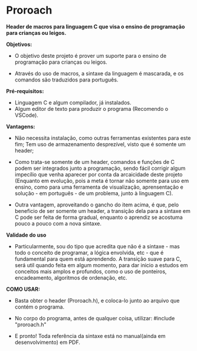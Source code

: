 # Proroach
**Header de macros para linguagem C que visa o ensino de programação para crianças ou leigos.**

  **Objetivos:**

  - O objetivo deste projeto é prover um suporte para o ensino de programação para crianças ou leigos.
  
  - Através do uso de macros, a sintaxe da linguagem é mascarada, e os comandos são traduzidos para português.
  
  **Pré-requisitos:**
  
  - Linguagem C e algum compilador, já instalados.
  - Algum editor de texto para produzir o programa (Recomendo o VSCode).
  
  **Vantagens:**
  
  - Não necessita instalação, como outras ferramentas existentes para este fim; Tem uso de armazenamento desprezível, visto que é somente um header;
  
  - Como trata-se somente de um header, comandos e funções de C podem ser integrados junto a programação, sendo fácil corrigir algum impecílio que venha aparecer por conta da arcaicidade deste projeto (Enquanto em evolução, pois a meta é tornar não somente para uso em ensino, como para uma ferramenta de visualização, aprensentação e solução - em português - de um problema, junto à linguagem C).
  
  - Outra vantagem, aproveitando o gancho do item acima, é que, pelo beneficio de ser somente um header, a transição dela para a sintaxe em C pode ser feita de forma gradual, enquanto o aprendiz se acostuma pouco a pouco com a nova sintaxe.
  
  **Validade do uso**
    
  - Particularmente, sou do tipo que acredita que não é a sintaxe - mas todo o conceito de programar, a lógica envolvida, etc - que é fundamental para quem está aprendendo. A transição suave para C, será util quando feita em algum momento, para dar inicio a estudos em conceitos mais amplos e profundos, como o uso de ponteiros, encadeamento, algoritmos de ordenação, etc.

**COMO USAR:**

 - Basta obter o header (Proroach.h), e coloca-lo junto ao arquivo que contém o programa.
 
 - No corpo do programa, antes de qualquer coisa, utilizar: #include "proroach.h"
 
 - E pronto! Toda referência da sintaxe está no manual(ainda em desenvolvimento) em PDF.

